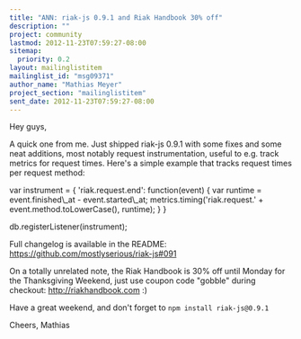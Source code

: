 ```yaml
---
title: "ANN: riak-js 0.9.1 and Riak Handbook 30% off"
description: ""
project: community
lastmod: 2012-11-23T07:59:27-08:00
sitemap:
  priority: 0.2
layout: mailinglistitem
mailinglist_id: "msg09371"
author_name: "Mathias Meyer"
project_section: "mailinglistitem"
sent_date: 2012-11-23T07:59:27-08:00
---
```



Hey guys, 

A quick one from me. Just shipped riak-js 0.9.1 with some fixes and some neat 
additions, most notably request instrumentation, useful to e.g. track metrics 
for request times. Here's a simple example that tracks request times per 
request method:

var instrument = {
 'riak.request.end': function(event) {
 var runtime = event.finished\\_at - event.started\\_at;
 metrics.timing('riak.request.' + event.method.toLowerCase(), runtime);
 }
}

db.registerListener(instrument);

Full changelog is available in the README: 
https://github.com/mostlyserious/riak-js#091

On a totally unrelated note, the Riak Handbook is 30% off until Monday for the 
Thanksgiving Weekend, just use coupon code "gobble" during checkout: 
http://riakhandbook.com :)

Have a great weekend, and don't forget to `npm install riak-js@0.9.1`

Cheers, Mathias

